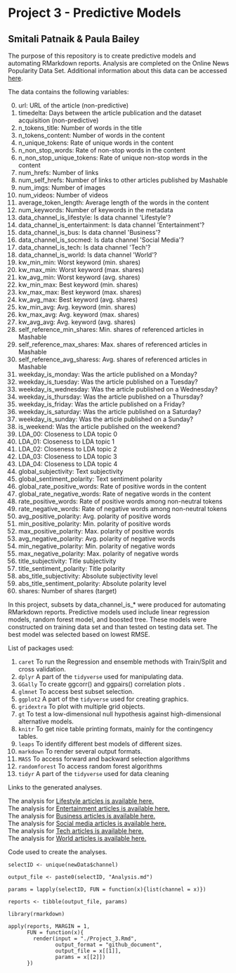 # Project 3 - Predictive Models   
## Smitali Patnaik & Paula Bailey

The purpose of this repository is to create predictive models and automating RMarkdown reports. Analysis are completed on the Online News Popularity Data Set. Additional information about this data can be accessed [here](https://archive.ics.uci.edu/ml/datasets/Online+News+Popularity).

The data contains the following variables:

0. url: URL of the article (non-predictive)
1. timedelta: Days between the article publication and the dataset acquisition (non-predictive)
2. n_tokens_title: Number of words in the title
3. n_tokens_content: Number of words in the content
4. n_unique_tokens: Rate of unique words in the content
5. n_non_stop_words: Rate of non-stop words in the content
6. n_non_stop_unique_tokens: Rate of unique non-stop words in the content
7. num_hrefs: Number of links
8. num_self_hrefs: Number of links to other articles published by Mashable
9. num_imgs: Number of images
10. num_videos: Number of videos
11. average_token_length: Average length of the words in the content
12. num_keywords: Number of keywords in the metadata
13. data_channel_is_lifestyle: Is data channel 'Lifestyle'?
14. data_channel_is_entertainment: Is data channel 'Entertainment'?
15. data_channel_is_bus: Is data channel 'Business'?
16. data_channel_is_socmed: Is data channel 'Social Media'?
17. data_channel_is_tech: Is data channel 'Tech'?
18. data_channel_is_world: Is data channel 'World'?
19. kw_min_min: Worst keyword (min. shares)
20. kw_max_min: Worst keyword (max. shares)
21. kw_avg_min: Worst keyword (avg. shares)
22. kw_min_max: Best keyword (min. shares)
23. kw_max_max: Best keyword (max. shares)
24. kw_avg_max: Best keyword (avg. shares)
25. kw_min_avg: Avg. keyword (min. shares)
26. kw_max_avg: Avg. keyword (max. shares)
27. kw_avg_avg: Avg. keyword (avg. shares)
28. self_reference_min_shares: Min. shares of referenced articles in Mashable
29. self_reference_max_shares: Max. shares of referenced articles in Mashable
30. self_reference_avg_sharess: Avg. shares of referenced articles in Mashable
31. weekday_is_monday: Was the article published on a Monday?
32. weekday_is_tuesday: Was the article published on a Tuesday?
33. weekday_is_wednesday: Was the article published on a Wednesday?
34. weekday_is_thursday: Was the article published on a Thursday?
35. weekday_is_friday: Was the article published on a Friday?
36. weekday_is_saturday: Was the article published on a Saturday?
37. weekday_is_sunday: Was the article published on a Sunday?
38. is_weekend: Was the article published on the weekend?
39. LDA_00: Closeness to LDA topic 0
40. LDA_01: Closeness to LDA topic 1
41. LDA_02: Closeness to LDA topic 2
42. LDA_03: Closeness to LDA topic 3
43. LDA_04: Closeness to LDA topic 4
44. global_subjectivity: Text subjectivity
45. global_sentiment_polarity: Text sentiment polarity
46. global_rate_positive_words: Rate of positive words in the content
47. global_rate_negative_words: Rate of negative words in the content
48. rate_positive_words: Rate of positive words among non-neutral tokens
49. rate_negative_words: Rate of negative words among non-neutral tokens
50. avg_positive_polarity: Avg. polarity of positive words
51. min_positive_polarity: Min. polarity of positive words
52. max_positive_polarity: Max. polarity of positive words
53. avg_negative_polarity: Avg. polarity of negative words
54. min_negative_polarity: Min. polarity of negative words
55. max_negative_polarity: Max. polarity of negative words
56. title_subjectivity: Title subjectivity
57. title_sentiment_polarity: Title polarity
58. abs_title_subjectivity: Absolute subjectivity level
59. abs_title_sentiment_polarity: Absolute polarity level
60. shares: Number of shares (target)

In this project, subsets by data_channel_is_* were produced for automating RMarkdown reports.  Predictive models used include linear regression models,  random forest model, and boosted tree. These models were constructed on training data set and than tested on testing data set. The best model was selected based on lowest RMSE.

List of packages used:

1. `caret`         To run the Regression and ensemble methods with Train/Split and cross validation.
2. `dplyr`         A part of the `tidyverse` used for manipulating data.
3. `GGally`        To create ggcorr() and ggpairs() correlation plots .
4. `glmnet`        To access best subset selection.
5. `ggplot2`       A part of the `tidyverse` used for creating graphics.
6. `gridextra`     To plot with multiple grid objects.
7. `gt`            To test a  low-dimensional null hypothesis against high-dimensional alternative models.
8. `knitr`         To get nice table printing formats, mainly for the contingency tables.
9. `leaps`         To identify different best models of different sizes.
10. `markdown`     To render several output formats.
11. `MASS`         To access forward and backward selection algorithms
12. `randomforest` To access random forest algorithms
13. `tidyr`        A part of the `tidyverse` used for data cleaning

Links to the generated analyses.

  The analysis for [Lifestyle articles is available here.](https://pmb-7684.github.io/ST558_Project_3/data_channel_is_lifestyleAnalysis.html)   
  The analysis for [Entertainment articles is available here.](https://pmb-7684.github.io/ST558_Project_3/data_channel_is_entertainmentAnalysis.html)   
  The analysis for [Business articles is available here.](https://pmb-7684.github.io/ST558_Project_3/data_channel_is_busAnalysis.html)     
  The analysis for [Social media articles is available here.](https://pmb-7684.github.io/ST558_Project_3/data_channel_is_socmedAnalysis.html)   
  The analysis for [Tech articles is available here.](https://pmb-7684.github.io/ST558_Project_3/data_channel_is_techAnalysis.html)   
  The analysis for [World articles is available here.](https://pmb-7684.github.io/ST558_Project_3/data_channel_is_worldAnalysis.html)   

Code used to create the analyses.
```
selectID <- unique(newData$channel)  

output_file <- paste0(selectID, "Analysis.md")  

params = lapply(selectID, FUN = function(x){list(channel = x)})

reports <- tibble(output_file, params)

library(rmarkdown)

apply(reports, MARGIN = 1,
      FUN = function(x){
        render(input = "./Project_3.Rmd",
               output_format = "github_document", 
               output_file = x[[1]], 
               params = x[[2]])
      })

```

